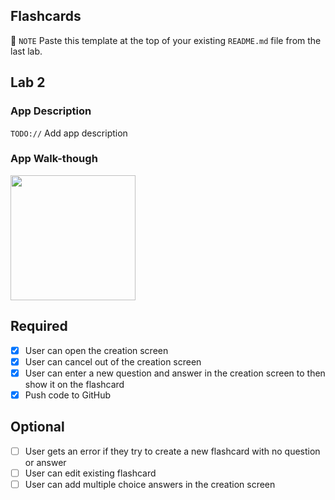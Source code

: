 ## Flashcards

📝 `NOTE` Paste this template at the top of your existing `README.md` file from the last lab.

## Lab 2

### App Description
`TODO://` Add app description

### App Walk-though
<img src="https://i.imgur.com/JkBtvsA.gif" width=200><br>


## Required
- [x] User can open the creation screen
- [x] User can cancel out of the creation screen
- [x] User can enter a new question and answer in the creation screen to then show it on the flashcard
- [x] Push code to GitHub
## Optional
- [ ] User gets an error if they try to create a new flashcard with no question or answer
- [ ] User can edit existing flashcard
- [ ] User can add multiple choice answers in the creation screen
